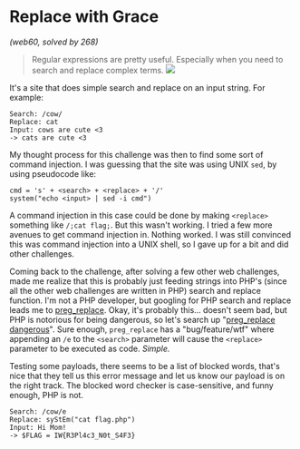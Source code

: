 # Replace with Grace
*(web60, solved by 268)* 
> Regular expressions are pretty useful. Especially when you need to search and replace complex terms.
![](/blog/content/images/2016/02/replace.png)

It's a site that does simple search and replace on an input string.
For example:
```
Search: /cow/
Replace: cat
Input: cows are cute <3
-> cats are cute <3
```

My thought process for this challenge was then to find some sort of command injection. I was guessing that 
the site was using UNIX `sed`, by using pseudocode like:
```
cmd = 's' + <search> + <replace> + '/'
system("echo <input> | sed -i cmd")
```
A command injection in this case could be done by making `<replace>` something like `/;cat flag;`. But this 
wasn't working. I tried a few more avenues to get command injection in. Nothing worked. I was still 
convinced this was command injection into a UNIX shell, so I gave up for a bit and did other challenges.

Coming back to the challenge, after solving a few other web challenges, made me realize that this is 
probably just feeding strings into PHP's (since all the other web challenges are written in PHP) search and 
replace function. I'm not a PHP developer, but googling for PHP search and replace leads me to 
[preg\_replace](http://php.net/manual/en/function.preg-replace.php). Okay, it's probably this... doesn't 
seem bad, but PHP is notorious for being dangerous, so let's search up "[preg\_replace 
dangerous](https://bitquark.co.uk/blog/2013/07/23/the_unexpected_dangers_of_preg_replace)". Sure enough, 
`preg_replace` has a "bug/feature/wtf" where appending an `/e` to the `<search>` parameter will cause the 
`<replace>` parameter to be executed as code. *Simple.* 

Testing some payloads, there seems to be a list of blocked words, that's nice that they tell us this error 
message and let us know our payload is on the right track. The blocked word checker is case-sensitive, and 
funny enough, PHP is not.

```
Search: /cow/e
Replace: syStEm("cat flag.php")
Input: Hi Mom!
-> $FLAG = IW{R3Pl4c3_N0t_S4F3}
```

